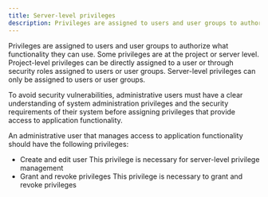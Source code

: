```yaml
---
title: Server-level privileges
description: Privileges are assigned to users and user groups to authorize what functionality they can use. Some privileges are at the project or server level. Project-level privileges can be directly assigned to a user or through security roles assigned to users or user groups. Server-level privileges can only be assigned to users or user groups.
---
```


Privileges are assigned to users and user groups to authorize what functionality they can use. Some privileges are at the project or server level. Project-level privileges can be directly assigned to a user or through security roles assigned to users or user groups. Server-level privileges can only be assigned to users or user groups.

To avoid security vulnerabilities, administrative users must have a clear understanding of system administration privileges and the security requirements of their system before assigning privileges that provide access to application functionality.

An administrative user that manages access to application functionality should have the following privileges:

- Create and edit user This privilege is necessary for server-level privilege management
- Grant and revoke privileges This privilege is necessary to grant and revoke privileges
